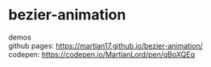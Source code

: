 # bezier-animation
demos  
github pages: https://martian17.github.io/bezier-animation/  
codepen: https://codepen.io/MartianLord/pen/qBoXQEq  